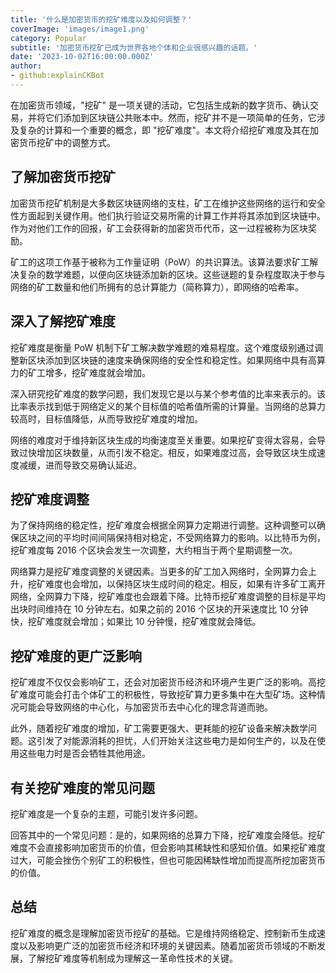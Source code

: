 ```yaml
---
title: '什么是加密货币的挖矿难度以及如何调整？'
coverImage: 'images/image1.png'
category: Popular
subtitle: '加密货币挖矿已成为世界各地个体和企业很感兴趣的话题。'
date: '2023-10-02T16:00:00.000Z'
author: 
- github:explainCKBot
---
```


在加密货币领域，"挖矿" 是一项关键的活动，它包括生成新的数字货币、确认交易，并将它们添加到区块链公共账本中。然而，挖矿并不是一项简单的任务，它涉及复杂的计算和一个重要的概念，即 "挖矿难度"。本文将介绍挖矿难度及其在加密货币挖矿中的调整方式。




## 了解加密货币挖矿

加密货币挖矿机制是大多数区块链网络的支柱，矿工在维护这些网络的运行和安全性方面起到关键作用。他们执行验证交易所需的计算工作并将其添加到区块链中。作为对他们工作的回报，矿工会获得新的加密货币代币，这一过程被称为区块奖励。

矿工的这项工作基于被称为工作量证明（PoW）的共识算法。该算法要求矿工解决复杂的数学难题，以便向区块链添加新的区块。这些谜题的复杂程度取决于参与网络的矿工数量和他们所拥有的总计算能力（简称算力），即网络的哈希率。




## 深入了解挖矿难度

挖矿难度是衡量 PoW 机制下矿工解决数学难题的难易程度。这个难度级别通过调整新区块添加到区块链的速度来确保网络的安全性和稳定性。如果网络中具有高算力的矿工增多，挖矿难度就会增加。

深入研究挖矿难度的数学问题，我们发现它是以与某个参考值的比率来表示的。该比率表示找到低于网络定义的某个目标值的哈希值所需的计算量。当网络的总算力较高时，目标值降低，从而导致挖矿难度的增加。

网络的难度对于维持新区块生成的均衡速度至关重要。如果挖矿变得太容易，会导致过快增加区块数量，从而引发不稳定。相反，如果难度过高，会导致区块生成速度减缓，进而导致交易确认延迟。




## 挖矿难度调整

为了保持网络的稳定性，挖矿难度会根据全网算力定期进行调整。这种调整可以确保区块之间的平均时间间隔保持相对稳定，不受网络算力的影响。以比特币为例，挖矿难度每 2016 个区块会发生一次调整，大约相当于两个星期调整一次。

网络算力是挖矿难度调整的关键因素。当更多的矿工加入网络时，全网算力会上升，挖矿难度也会增加，以保持区块生成时间的稳定。相反，如果有许多矿工离开网络，全网算力下降，挖矿难度也会跟着下降。比特币挖矿难度调整的目标是平均出块时间维持在 10 分钟左右。如果之前的 2016 个区块的开采速度比 10 分钟快，挖矿难度就会增加；如果比 10 分钟慢，挖矿难度就会降低。




## 挖矿难度的更广泛影响

挖矿难度不仅仅会影响矿工，还会对加密货币经济和环境产生更广泛的影响。高挖矿难度可能会打击个体矿工的积极性，导致挖矿算力更多集中在大型矿场。这种情况可能会导致网络的中心化，与加密货币去中心化的理念背道而驰。

此外，随着挖矿难度的增加，矿工需要更强大、更耗能的挖矿设备来解决数学问题。这引发了对能源消耗的担忧，人们开始关注这些电力是如何生产的，以及在使用这些电力时是否会牺牲其他用途。




## 有关挖矿难度的常见问题

挖矿难度是一个复杂的主题，可能引发许多问题。

回答其中的一个常见问题：是的，如果网络的总算力下降，挖矿难度会降低。挖矿难度不会直接影响加密货币的价值，但会影响其稀缺性和感知价值。如果挖矿难度过大，可能会挫伤个别矿工的积极性，但也可能因稀缺性增加而提高所挖加密货币的价值。




## 总结

挖矿难度的概念是理解加密货币挖矿的基础。它是维持网络稳定、控制新币生成速度以及影响更广泛的加密货币经济和环境的关键因素。随着加密货币领域的不断发展，了解挖矿难度等机制成为理解这一革命性技术的关键。



